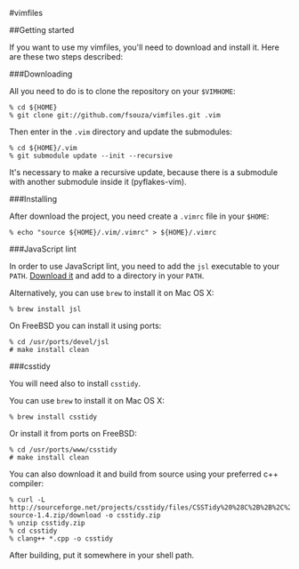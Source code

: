 #vimfiles

##Getting started

If you want to use my vimfiles, you'll need to download and install it. Here
are these two steps described:

###Downloading

All you need to do is to clone the repository on your ``$VIMHOME``:

    % cd ${HOME}
    % git clone git://github.com/fsouza/vimfiles.git .vim

Then enter in the ``.vim`` directory and update the submodules:

    % cd ${HOME}/.vim
    % git submodule update --init --recursive

It's necessary to make a recursive update, because there is a submodule with
another submodule inside it (pyflakes-vim).

###Installing

After download the project, you need create a ``.vimrc`` file in your ``$HOME``:

    % echo "source ${HOME}/.vim/.vimrc" > ${HOME}/.vimrc

###JavaScript lint

In order to use JavaScript lint, you need to add the ``jsl`` executable to your
``PATH``. [Download it](http://javascriptlint.com/download.htm) and add to a
directory in your ``PATH``.

Alternatively, you can use ``brew`` to install it on Mac OS X:

	% brew install jsl

On FreeBSD you can install it using ports:

    % cd /usr/ports/devel/jsl
    # make install clean

###csstidy

You will need also to install ``csstidy``.

You can use ``brew`` to install it on Mac OS X:

    % brew install csstidy

Or install it from ports on FreeBSD:

    % cd /usr/ports/www/csstidy
    # make install clean

You can also download it and build from source using your preferred c++
compiler:

    % curl -L http://sourceforge.net/projects/csstidy/files/CSSTidy%20%28C%2B%2B%2C%20stable%29/1.3/csstidy-source-1.4.zip/download -o csstidy.zip
    % unzip csstidy.zip
    % cd csstidy
    % clang++ *.cpp -o csstidy

After building, put it somewhere in your shell path.
